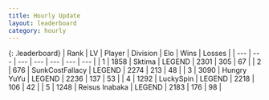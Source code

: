 ```yaml
---
title: Hourly Update
layout: leaderboard
category: hourly
---
```


{: .leaderboard}
| Rank | LV | Player | Division | Elo | Wins | Losses |
| --- | --- | --- | --- | --- | --- | --- |
| <span data-change="0">1</span> | 1858 | <span title="ID: 353063">Sktima</span> | LEGEND | <span data-change="0">2301</span> | <span data-change="0">305</span> | <span data-change="0">67</span> |
| <span data-change="0">2</span> | 676 | <span title="ID: 402846">SunkCostFallacy</span> | LEGEND | <span data-change="0">2274</span> | <span data-change="0">213</span> | <span data-change="0">48</span> |
| <span data-change="0">3</span> | 3090 | <span title="ID: 164871">Hungry YuYu</span> | LEGEND | <span data-change="6">2236</span> | <span data-change="1">137</span> | <span data-change="0">53</span> |
| <span data-change="0">4</span> | 1292 | <span title="ID: 498412">LuckySpin</span> | LEGEND | <span data-change="0">2218</span> | <span data-change="0">106</span> | <span data-change="0">42</span> |
| <span data-change="0">5</span> | 1248 | <span title="ID: 451068">Reisus Inabaka</span> | LEGEND | <span data-change="7">2183</span> | <span data-change="1">176</span> | <span data-change="0">98</span> |